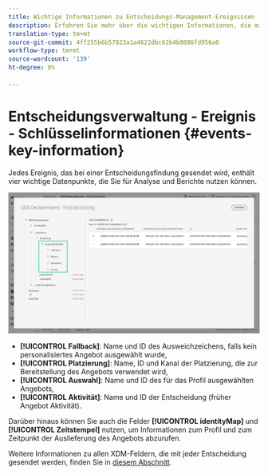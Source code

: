 ```yaml
---
title: Wichtige Informationen zu Entscheidungs-Management-Ereignissen
description: Erfahren Sie mehr über die wichtigen Informationen, die mit den einzelnen Entscheidungs-Management-Ereignissen gesendet werden.
translation-type: tm+mt
source-git-commit: 4ff255b6b57823a1a4622dbc62b4b8886fd956a0
workflow-type: tm+mt
source-wordcount: '139'
ht-degree: 0%

---
```


# Entscheidungsverwaltung - Ereignis - Schlüsselinformationen {#events-key-information}

Jedes Ereignis, das bei einer Entscheidungsfindung gesendet wird, enthält vier wichtige Datenpunkte, die Sie für Analyse und Berichte nutzen können.

![](../assets/events-dataset-preview.png)

* **[!UICONTROL Fallback]**: Name und ID des Ausweichzeichens, falls kein personalisiertes Angebot ausgewählt wurde,
* **[!UICONTROL Platzierung]**: Name, ID und Kanal der Platzierung, die zur Bereitstellung des Angebots verwendet wird,
* **[!UICONTROL Auswahl]**: Name und ID des für das Profil ausgewählten Angebots,
* **[!UICONTROL Aktivität]**: Name und ID der Entscheidung (früher Angebot Aktivität).

Darüber hinaus können Sie auch die Felder **[!UICONTROL identityMap]** und **[!UICONTROL Zeitstempel]** nutzen, um Informationen zum Profil und zum Zeitpunkt der Auslieferung des Angebots abzurufen.

Weitere Informationen zu allen XDM-Feldern, die mit jeder Entscheidung gesendet werden, finden Sie in [diesem Abschnitt](xdm-fields.md).
